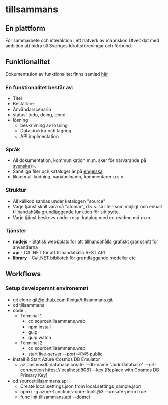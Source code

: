 # tillsammans

## En plattform
För sammarbete och interaktion i ett nätverk av männskor. Utvecklat med ambition att bidra till Sveriges Idrottsföreningar och förbund.

## Funktionalitet
Dokumentation av funktionalitet finns samlad [här](documentation/requirement.md)

### En funktionalitet består av:
- Titel
- Beställare
- Användarscenario 
- status: todo, doing, done
- lösning
    - beskrivning av lösning
    - Datastruktur och lagring
    - API implmentation

### Språk
- All dokumentation, kommunikation m.m. sker för närvarande på <u>svenska</u>)>.
- Samtliga filer och kataloger är på <u>engelska</u> 
- liksom all kodning, variabelnamn, kommentarer o.s.v.

### Struktur
- All källkod samlas under katalogen "source"
- Varje tjänst skall vara så "atomär", d.v.s. så liten som möjligt och enbart tillhandahålla grundläggande funktion för sitt syfte.
- Varje tjänst beskrivs under resp. katalog med en readme.md m.m.

### Tjänster
- **nodejs** - Statisk webbplats för att tillhandahålla grafiskt gränssnitt för användarna
- **api** - C# .NET för att tillhandahålla REST API
- **library** - C# .NET bibliotek för grundläggande modeller etc



## Workflows
### Setup developemnt environemnt
- git clone git@github.com:Riniga/tillsammans.git
- cd tillsammans
- code .
    - Terminal 1
        - cd source\tillsammans.web 
        - npm install
        - gulp
        - gulp watch
    - Terminal 2
        - cd source\tillsammans.web 
        - start live-server --port=4145 public
- Install & Start Azure Cosmos DB Emulator
    - az cosmosdb database create --db-name "JudoDatabase" --url-connection https://localhost:8081 --key [Replace with Cosmos DB Primary Key]
- cd source\tillsammans.api
    - Create local.settings.json from local.settings_sample.json
    - npm i -g azure-functions-core-tools@3 --unsafe-perm true 
    - func init tillsammans.api --dotnet